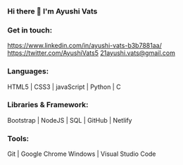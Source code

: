 ### Hi there 👋 I'm Ayushi Vats

### Get in touch: 
https://www.linkedin.com/in/ayushi-vats-b3b7881aa/
https://twitter.com/AyushiVats5
21ayushi.vats@gmail.com


### Languages:
HTML5 | CSS3 | javaScript | Python | C

### Libraries & Framework:
Bootstrap | NodeJS | SQL | GitHub | Netlify
 
### Tools:
Git | Google Chrome
Windows | Visual Studio Code

 
